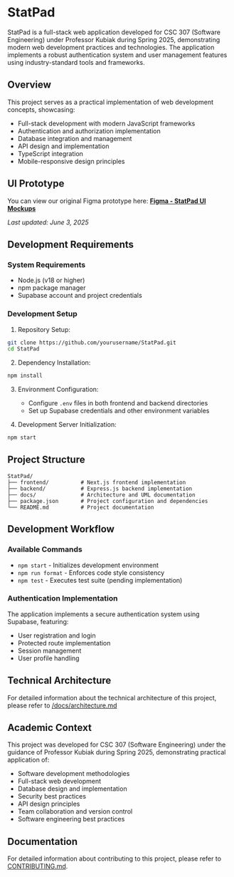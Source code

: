 # StatPad

StatPad is a full-stack web application developed for CSC 307
(Software Engineering) under Professor Kubiak during Spring
2025, demonstrating modern web development practices and
technologies. The application implements a robust authentication
system and user management features using industry-standard
tools and frameworks.

## Overview

This project serves as a practical implementation of web
development concepts, showcasing:

- Full-stack development with modern JavaScript frameworks
- Authentication and authorization implementation
- Database integration and management
- API design and implementation
- TypeScript integration
- Mobile-responsive design principles

## UI Prototype
You can view our original Figma prototype here:
**[Figma - StatPad UI Mockups](https://www.figma.com/design/dDGRHxXpgRB99eTZ1yVQEg/StatPad?node-id=1-91&t=YiMiQ6r5tbjSRmqc-1)**

_Last updated: June 3, 2025_

## Development Requirements

### System Requirements

- Node.js (v18 or higher)
- npm package manager
- Supabase account and project credentials

### Development Setup

1. Repository Setup:

```bash
git clone https://github.com/yourusername/StatPad.git
cd StatPad
```

2. Dependency Installation:

```bash
npm install
```

3. Environment Configuration:

   - Configure `.env` files in both frontend and backend
     directories
   - Set up Supabase credentials and other environment variables

4. Development Server Initialization:

```bash
npm start
```

## Project Structure

```
StatPad/
├── frontend/          # Next.js frontend implementation
├── backend/           # Express.js backend implementation
├── docs/              # Architecture and UML documentation
├── package.json       # Project configuration and dependencies
└── README.md          # Project documentation
```

## Development Workflow

### Available Commands

- `npm start` - Initializes development environment
- `npm run format` - Enforces code style consistency
- `npm test` - Executes test suite (pending implementation)

### Authentication Implementation

The application implements a secure authentication system using
Supabase, featuring:

- User registration and login
- Protected route implementation
- Session management
- User profile handling

## Technical Architecture

For detailed information about the technical architecture of this project, please refer to [/docs/architecture.md](https://github.com/sethlangel/StatPad/tree/main/docs/architecture.md)


## Academic Context

This project was developed for CSC 307 (Software Engineering)
under the guidance of Professor Kubiak during Spring 2025,
demonstrating practical application of:

- Software development methodologies
- Full-stack web development
- Database design and implementation
- Security best practices
- API design principles
- Team collaboration and version control
- Software engineering best practices

## Documentation

For detailed information about contributing to this project, please refer to [CONTRIBUTING.md](CONTRIBUTING.md).

